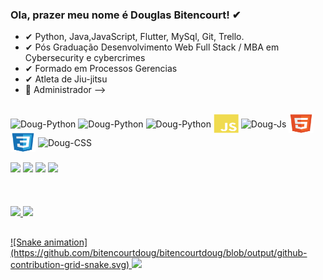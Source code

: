 ### Ola, prazer meu nome é Douglas Bitencourt! ✔ 

- ✔ Python, Java,JavaScript, Flutter, MySql, Git, Trello.
- ✔ Pós Graduação Desenvolvimento Web Full Stack / MBA em Cybersecurity e cybercrimes
- ✔ Formado em Processos Gerencias
- ✔ Atleta de Jiu-jitsu
- 🔭 Administrador
-->

<div style="display: inline_block">    
<br>
<img align="center" alt="Doug-Python" height="30" width="40" <img src="https://cdn.jsdelivr.net/gh/devicons/devicon@latest/icons/python/python-plain-wordmark.svg" />
<img align="center" alt="Doug-Python" height="30" width="40" <img src="https://cdn.jsdelivr.net/gh/devicons/devicon@latest/icons/django/django-plain.svg" />
<img align="center" alt="Doug-Python" height="30" width="40" <img src="https://cdn.jsdelivr.net/gh/devicons/devicon@latest/icons/java/java-plain-wordmark.svg" />
<img align="center" alt="Doug-Js" height="30" width="40" src="https://raw.githubusercontent.com/devicons/devicon/master/icons/javascript/javascript-plain.svg">
<img align="center" alt="Doug-Js" height="30" width="40" <img src="https://cdn.jsdelivr.net/gh/devicons/devicon@latest/icons/flutter/flutter-plain.svg" />
<img align="center" alt="Doug-HTML" height="30" width="40" src="https://raw.githubusercontent.com/devicons/devicon/master/icons/html5/html5-original.svg">
<img align="center" alt="Doug-CSS" height="30" width="40" src="https://raw.githubusercontent.com/devicons/devicon/master/icons/css3/css3-original.svg">
<img align="center" alt="Doug-CSS" height="30" width="40" src="https://cdn.jsdelivr.net/gh/devicons/devicon@latest/icons/github/github-original-wordmark.svg" />   
</div>
  <br>
  <div>
  <a href="https://instagram.com/bitencourtdoug/" target="_blank"><img src="https://img.shields.io/badge/-Instagram-%23E4405F?style=for-the-badge&logo=instagram&logoColor=white" target="_blank"></a> 	
  <a href="https://discord.gg/bitencourtdoug" target="_blank"><img src="https://img.shields.io/badge/Discord-7289DA?style=for-the-badge&logo=discord&logoColor=white" target="_blank"></a> 
  <a href = "mailto:douglasbitencourtadm@gmail.com"><img src="https://img.shields.io/badge/-Gmail-%23333?style=for-the-badge&logo=gmail&logoColor=white" target="_blank"></a>
  <a href="https://www.linkedin.com/in/bitencourtdoug/" target="_blank"><img src="https://img.shields.io/badge/-LinkedIn-%230077B5?style=for-the-badge&logo=linkedin&logoColor=white" target="_blank"></a> 
  </div>
  <br>
<div>
<a href="https://github.com/bitencourtdoug">
<br>  
<br>  
<img loading="lazy" height="180em" src="https://github-readme-stats.vercel.app/api/top-langs/?username=bitencourtdoug&layout=compact&langs_count=7&theme=dark"/>
<img loading="lazy" height="180em" src="https://github-readme-stats.vercel.app/api?username=bitencourtdoug&show_icons=true&theme=dark&include_all_commits=true&count_private=true"/>  
</div>
  
  ##
 
<div> 
  ![Snake animation](https://github.com/bitencourtdoug/bitencourtdoug/blob/output/github-contribution-grid-snake.svg)
  <img height="180em" src="https://github-readme-stats.vercel.app/api?username=bitencourtdoug&show_icons=true&theme=dark&include_all_commits=true&count_private=true"/> 
 
 
</div>

